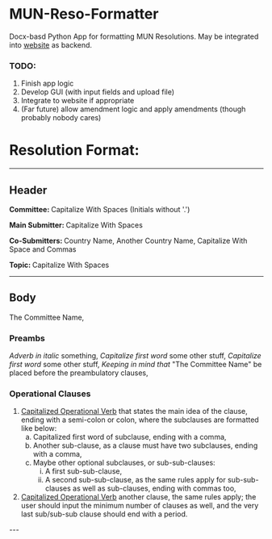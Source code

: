 # MUN-Reso-Formatter
Docx-basd Python App for formatting MUN Resolutions. May be integrated into [website](biphmun.netlify.app) as backend.

### TODO:
1. Finish app logic
2. Develop GUI (with input fields and upload file)
3. Integrate to website if appropriate
4. (Far future) allow amendment logic and apply amendments (though probably nobody cares)


# Resolution Format:
---
## Header

<strong>Committee: </strong>Capitalize With Spaces (Initials without '.')

<strong>Main Submitter: </strong>Capitalize With Spaces

<strong>Co-Submitters: </strong>Country Name, Another Country Name, Capitalize With Space and Commas

<strong>Topic: </strong> Capitalize With Spaces



---

## Body
The Committee Name,

### Preambs

<em>Adverb in italic</em> something,
<em>Capitalize first word</em> some other stuff,
<em>Capitalize first word</em> some other stuff,
<em>Keeping in mind that</em> "The Committee Name" be placed before the preambulatory clauses,

### Operational Clauses

<ol>
  <li>
    <u>Capitalized Operational Verb</u> that states the main idea of the clause, ending with a semi-colon or colon, where the subclauses are formatted like below:
    <ol style="list-style-type: lower-alpha">
      <li>Capitalized first word of subclause, ending with a comma,</li>
      <li>Another sub-clause, as a clause must have two subclauses, ending with a comma, </li>
      <li>Maybe other optional subclauses, or sub-sub-clauses:
        <ol style="list-style-type: lower-roman">
          <li>A first sub-sub-clause,</li>
          <li>A second sub-sub-clause, as the same rules apply for sub-sub-clauses as well as sub-clauses, ending with commas too,</li>
        </ol>
      </li>
    </ol>
  </li>
  <li>
    <u>Capitalized Operational Verb</u> another clause, the same rules apply; the user should input the minimum number of clauses as well, and the very last sub/sub-sub clause should end with a period.
  </li>
</ol>
---